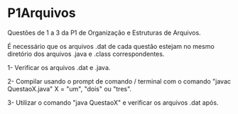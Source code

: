 # P1Arquivos
Questões de 1 a 3 da P1 de Organização e Estruturas de Arquivos.

É necessário que os arquivos .dat de cada questão estejam no mesmo diretório dos arquivos .java e .class correspondentes.

1- Verificar os arquivos .dat e .java.

2- Compilar usando o prompt de comando / terminal com o comando "javac QuestaoX.java" X = "um", "dois" ou "tres".

3- Utilizar o comando "java QuestaoX" e verificar os arquivos .dat após.
